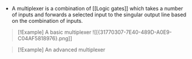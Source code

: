 - A multiplexer is a combination of [[Logic gates]] which takes a number of inputs and forwards a selected input to the singular output line based on the combination of inputs.
>[!Example] A basic multiplexer
>![[{31770307-7E40-489D-A0E9-C04AF5818976}.png]]

>[!Example] An advanced multiplexer
>